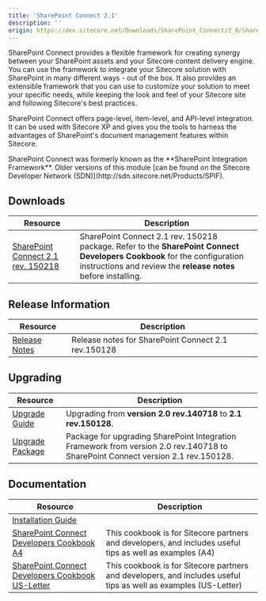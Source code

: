 ```yaml
---
title: 'SharePoint Connect 2.1'
description: ''
origin: https://dev.sitecore.net/Downloads/SharePoint_Connect/2_0/SharePoint_Connect_2_1.aspx
---
```


SharePoint Connect provides a flexible framework for creating synergy between your SharePoint assets and your Sitecore content delivery engine. You can use the framework to integrate your Sitecore solution with SharePoint in many different ways - out of the box. It also provides an extensible framework that you can use to customize your solution to meet your specific needs, while keeping the look and feel of your Sitecore site and following Sitecore's best practices.

SharePoint Connect offers page-level, item-level, and API-level integration. It can be used with Sitecore XP and gives you the tools to harness the advantages of SharePoint's document management features within Sitecore.

  <Alert variant='warning' mb={4}>
    <AlertIcon />
    SharePoint Connect was formerly known as the **SharePoint Integration Framework**. Older versions of this module [can be found on the Sitecore Developer Network (SDN)](http://sdn.sitecore.net/Products/SPIF).
  </Alert>


## Downloads

| Resource                                                                                                                                                                                                         | Description                                                                                                                                                                                |
| ---------------------------------------------------------------------------------------------------------------------------------------------------------------------------------------------------------------- | ------------------------------------------------------------------------------------------------------------------------------------------------------------------------------------------ |
| [SharePoint Connect 2.1 rev. 150218](https://scdp.blob.core.windows.net/downloads/SharePoint%20Connect/2%200/SharePoint%20Connect%202%201/Secure/SharePoint%20Integration%20Framework%202.1%20rev.%20150128.zip) | SharePoint Connect 2.1 rev. 150218 package. Refer to the **SharePoint Connect Developers Cookbook** for the configuration instructions and review the **release notes** before installing. |

## Release Information

| Resource                                                                                | Description                                         |
| --------------------------------------------------------------------------------------- | --------------------------------------------------- |
| [Release Notes](/downloads/SharePoint_Connect/2_0/SharePoint_Connect_2_1/Release_Notes) | Release notes for SharePoint Connect 2.1 rev.150128 |

## Upgrading

| Resource                                                                                                                                                                                                | Description                                                                                                                      |
| ------------------------------------------------------------------------------------------------------------------------------------------------------------------------------------------------------- | -------------------------------------------------------------------------------------------------------------------------------- |
| [Upgrade Guide](/downloads/SharePoint_Connect/2_0/SharePoint_Connect_2_1/Upgrade_Guide)                                                                                                                 | Upgrading from **version 2.0 rev.140718** to **2.1 rev.150128**. <br />                                                          |
| [Upgrade Package](https://scdp.blob.core.windows.net/downloads/SharePoint%20Connect/2%200/SharePoint%20Connect%202%201/Secure/SharePoint%20Integration%20Framework%202.1%20rev.%20150128%20Upgrade.zip) | Package for upgrading SharePoint Integration Framework from version 2.0 rev.140718 to SharePoint Connect version 2.1 rev.150128. |

## Documentation

| Resource                                                                                                                                                                                                                   | Description                                                                                                     |
| -------------------------------------------------------------------------------------------------------------------------------------------------------------------------------------------------------------------------- | --------------------------------------------------------------------------------------------------------------- |
| [Installation Guide](/downloads/SharePoint_Connect/2_0/SharePoint_Connect_2_1/Installation_Guide)                                                                                                                          |                                                                                                                 |
| [SharePoint Connect Developers Cookbook A4](https://scdp.blob.core.windows.net/downloads/SharePoint%20Connect/2%200/SharePoint%20Connect%202%201/Non-secure/SharePoint_Connect_Developers_Cookbook_21-A4.pdf)              | This cookbook is for Sitecore partners and developers, and includes useful tips as well as examples (A4)        |
| [SharePoint Connect Developers Cookbook US-Letter](https://scdp.blob.core.windows.net/downloads/SharePoint%20Connect/2%200/SharePoint%20Connect%202%201/Non-secure/SharePoint_Connect_Developers_Cookbook_21-USLetter.pdf) | This cookbook is for Sitecore partners and developers, and includes useful tips as well as examples (US-Letter) |
